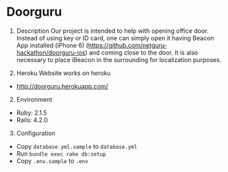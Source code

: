 # Doorguru

1. Description
Our project is intended to help with opening office door. Instead of using key or ID card, one can simply open it having Beacon App installed (iPhone 6) (https://github.com/netguru-hackathon/doorguru-ios) and coming close to the door. It is also necessary to place iBeacon in the surrounding for localization purposes.

2. Heroku
Website works on heroku
  * http://doorguru.herokuapp.com/

2. Environment
- Ruby: 2.1.5
- Rails: 4.2.0

3. Configuration
- Copy `database.yml.sample` to `database.yml`
- Run `bundle exec rake db:setup`
- Copy `.env.sample` to `.env`

